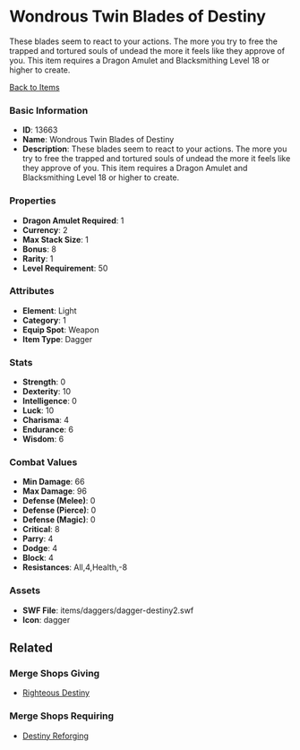 # Wondrous Twin Blades of Destiny

These blades seem to react to your actions. The more you try to free the trapped and tortured souls of undead the more it feels like they approve of you. This item requires a Dragon Amulet and Blacksmithing Level 18 or higher to create.

[Back to Items](../items.md)

### Basic Information

- **ID**: 13663
- **Name**: Wondrous Twin Blades of Destiny
- **Description**: These blades seem to react to your actions. The more you try to free the trapped and tortured souls of undead the more it feels like they approve of you. This item requires a Dragon Amulet and Blacksmithing Level 18 or higher to create.

### Properties

- **Dragon Amulet Required**: 1
- **Currency**: 2
- **Max Stack Size**: 1
- **Bonus**: 8
- **Rarity**: 1
- **Level Requirement**: 50

### Attributes

- **Element**: Light
- **Category**: 1
- **Equip Spot**: Weapon
- **Item Type**: Dagger

### Stats

- **Strength**: 0
- **Dexterity**: 10
- **Intelligence**: 0
- **Luck**: 10
- **Charisma**: 4
- **Endurance**: 6
- **Wisdom**: 6

### Combat Values

- **Min Damage**: 66
- **Max Damage**: 96
- **Defense (Melee)**: 0
- **Defense (Pierce)**: 0
- **Defense (Magic)**: 0
- **Critical**: 8
- **Parry**: 4
- **Dodge**: 4
- **Block**: 4
- **Resistances**: All,4,Health,-8

### Assets

- **SWF File**: items/daggers/dagger-destiny2.swf
- **Icon**: dagger

## Related

### Merge Shops Giving

- [Righteous Destiny](../merge-shops/237-righteous-destiny.md)

### Merge Shops Requiring

- [Destiny Reforging](../merge-shops/277-destiny-reforging.md)

